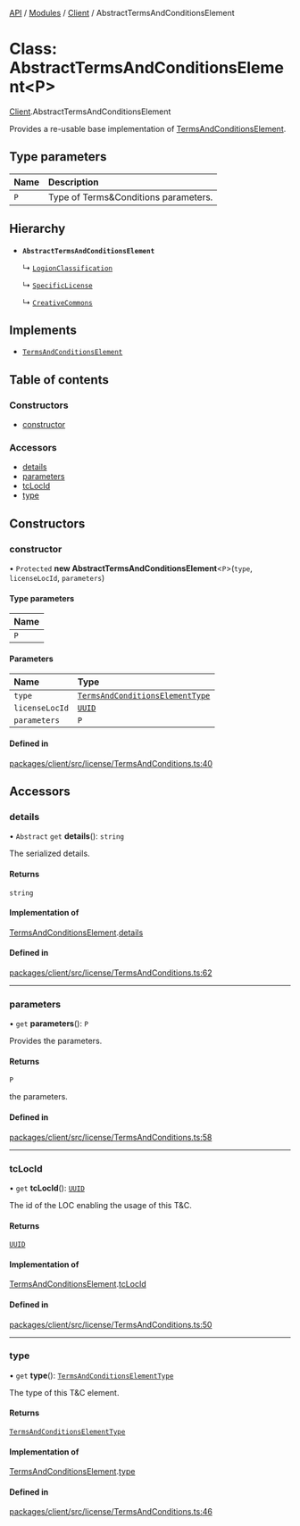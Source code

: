 [API](../API.md) / [Modules](../modules.md) / [Client](../modules/Client.md) / AbstractTermsAndConditionsElement

# Class: AbstractTermsAndConditionsElement<P\>

[Client](../modules/Client.md).AbstractTermsAndConditionsElement

Provides a re-usable base implementation of [TermsAndConditionsElement](../interfaces/Client.TermsAndConditionsElement.md).

## Type parameters

| Name | Description |
| :------ | :------ |
| `P` | Type of Terms&Conditions parameters. |

## Hierarchy

- **`AbstractTermsAndConditionsElement`**

  ↳ [`LogionClassification`](Client.LogionClassification.md)

  ↳ [`SpecificLicense`](Client.SpecificLicense.md)

  ↳ [`CreativeCommons`](Client.CreativeCommons.md)

## Implements

- [`TermsAndConditionsElement`](../interfaces/Client.TermsAndConditionsElement.md)

## Table of contents

### Constructors

- [constructor](Client.AbstractTermsAndConditionsElement.md#constructor)

### Accessors

- [details](Client.AbstractTermsAndConditionsElement.md#details)
- [parameters](Client.AbstractTermsAndConditionsElement.md#parameters)
- [tcLocId](Client.AbstractTermsAndConditionsElement.md#tclocid)
- [type](Client.AbstractTermsAndConditionsElement.md#type)

## Constructors

### constructor

• `Protected` **new AbstractTermsAndConditionsElement**<`P`\>(`type`, `licenseLocId`, `parameters`)

#### Type parameters

| Name |
| :------ |
| `P` |

#### Parameters

| Name | Type |
| :------ | :------ |
| `type` | [`TermsAndConditionsElementType`](../modules/Client.md#termsandconditionselementtype) |
| `licenseLocId` | [`UUID`](Node_API.UUID.md) |
| `parameters` | `P` |

#### Defined in

[packages/client/src/license/TermsAndConditions.ts:40](https://github.com/logion-network/logion-api/blob/main/packages/client/src/license/TermsAndConditions.ts#L40)

## Accessors

### details

• `Abstract` `get` **details**(): `string`

The serialized details.

#### Returns

`string`

#### Implementation of

[TermsAndConditionsElement](../interfaces/Client.TermsAndConditionsElement.md).[details](../interfaces/Client.TermsAndConditionsElement.md#details)

#### Defined in

[packages/client/src/license/TermsAndConditions.ts:62](https://github.com/logion-network/logion-api/blob/main/packages/client/src/license/TermsAndConditions.ts#L62)

___

### parameters

• `get` **parameters**(): `P`

Provides the parameters.

#### Returns

`P`

the parameters.

#### Defined in

[packages/client/src/license/TermsAndConditions.ts:58](https://github.com/logion-network/logion-api/blob/main/packages/client/src/license/TermsAndConditions.ts#L58)

___

### tcLocId

• `get` **tcLocId**(): [`UUID`](Node_API.UUID.md)

The id of the LOC enabling the usage of this T&C.

#### Returns

[`UUID`](Node_API.UUID.md)

#### Implementation of

[TermsAndConditionsElement](../interfaces/Client.TermsAndConditionsElement.md).[tcLocId](../interfaces/Client.TermsAndConditionsElement.md#tclocid)

#### Defined in

[packages/client/src/license/TermsAndConditions.ts:50](https://github.com/logion-network/logion-api/blob/main/packages/client/src/license/TermsAndConditions.ts#L50)

___

### type

• `get` **type**(): [`TermsAndConditionsElementType`](../modules/Client.md#termsandconditionselementtype)

The type of this T&C element.

#### Returns

[`TermsAndConditionsElementType`](../modules/Client.md#termsandconditionselementtype)

#### Implementation of

[TermsAndConditionsElement](../interfaces/Client.TermsAndConditionsElement.md).[type](../interfaces/Client.TermsAndConditionsElement.md#type)

#### Defined in

[packages/client/src/license/TermsAndConditions.ts:46](https://github.com/logion-network/logion-api/blob/main/packages/client/src/license/TermsAndConditions.ts#L46)

